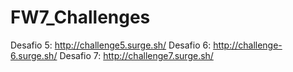 # FW7_Challenges

Desafio 5: http://challenge5.surge.sh/
Desafio 6: http://challenge-6.surge.sh/
Desafio 7: http://challenge7.surge.sh/
